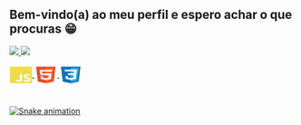 ## Bem-vindo(a) ao meu perfil e espero achar o que procuras 😁

 <div>
   <a href="https://github.com/pandaora1">
   <img height="180em" src="https://github-readme-stats.vercel.app/api?username=pandaora1&show_icons=true&theme=tokyonight&include_all_commits=true&count_private=true"/>
   <img height="180em" src="https://github-readme-stats.vercel.app/api/top-langs/?username=pandaora1&layout=compact&langs_count=6&theme=tokyonight"/>

</div>
<div style="display: inline_block"><br>
  <img align="center" alt="Js" height="30" width="40" src="https://raw.githubusercontent.com/devicons/devicon/master/icons/javascript/javascript-plain.svg">
  <img align="center" alt="HTML" height="30" width="40" src="https://raw.githubusercontent.com/devicons/devicon/master/icons/html5/html5-original.svg">
  <img align="center" alt="CSS" height="30" width="40" src="https://raw.githubusercontent.com/devicons/devicon/master/icons/css3/css3-original.svg">
</div>
 
 <br>
 
  ### 
 
<div> 
  
  
  
  
  
 
  ![Snake animation](https://github.com/pandaora1/pandaora1/blob/output/github-contribution-grid-snake.svg)
